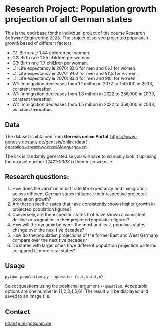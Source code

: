 # Research Project: Population growth projection of all German states
This is the codebase for the individual project of the course Research Software Engineering 2023.
The project observed projected population growth based of different factors:
- G1: Birth rate 1.44 children per woman.
- G2: Birth rate 1.55 children per woman.
- G3: Birth rate 1.7 children per woman.
- L1: Life expectancy in 2070: 82.6 for men and 86.1 for women.
- L1: Life expectancy in 2070: 84.6 for men and 88.2 for women.
- L1: Life expectancy in 2070: 86.4 for men and 90.1 for women.
- W1: Immigration decreases from 1.1 million in 2022 to 150,000 in 2033, constant thereafter.
- W1: Immigration decreases from 1.3 million in 2022 to 250,000 in 2033, constant thereafter.
- W1: Immigration decreases from 1.5 million in 2022 to 350,000 in 2033, constant thereafter.


## Data
The dataset is obtained from **Genesis online Portal**: https://www-genesis.destatis.de/genesis/online/data?operation=sprachwechsel&language=en. 

The link is randomly generated so you will have to manually look it up using the dataset number _12421-0003_ in their main website.

## Research questions:
1. How does the variation in birthrate,life expectancy and immigration across different German states influence their respective projected population growth?
1. Are there specific states that have consistently shown higher growth in projected population figures?
1. Conversely, are there specific states that have shown a consistent decline or stagnation in their projected population figures?
1. How will the dynamic between the most and least populous states change over the next five decades?
1. How do the population projections of the former East and West Germany compare over the next five decades?
1. Do states with larger cities have different population projection patterns compared to more rural states?

## Usage
`python population.py --question {1,2,3,4,5,6}`

Select questions using the positional argument `--question`. Acceptable options are one number in [1,2,3,4,5,6].
The result will be displayed and saved to an image file.

## Contact
phan@uni-potsdam.de
